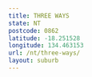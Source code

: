 ```yaml
---
title: THREE WAYS
state: NT
postcode: 0862
latitude: -18.251528
longitude: 134.463153
url: /nt/three-ways/
layout: suburb
---
```

